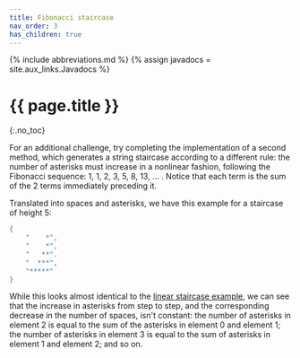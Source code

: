 ```yaml
---
title: Fibonacci staircase
nav_order: 3
has_children: true
---
```


{% include abbreviations.md %}
{% assign javadocs = site.aux_links.Javadocs %}

# {{ page.title }}
{:.no_toc}

For an additional challenge, try completing the implementation of a second method, which generates a string staircase according to a different rule: the number of asterisks must increase in a nonlinear fashion, following the Fibonacci sequence: 1, 1, 2, 3, 5, 8, 13, ... . Notice that each term is the sum of the 2 terms immediately preceding it.

Translated into spaces and asterisks, we have this example for a staircase of height 5:

```java
{
    "    *",
    "    *",
    "   **".
    "  ***",
    "*****"
}
```

While this looks almost identical to the [linear staircase example](../linear/), we can see that the increase in asterisks from step to step, and the corresponding decrease in the number of spaces, isn't constant: the number of asterisks in element 2 is equal to the sum of the asterisks in element 0 and element 1; the number of asterisks in element 3 is equal to the sum of asterisks in element 1 and element 2; and so on.
